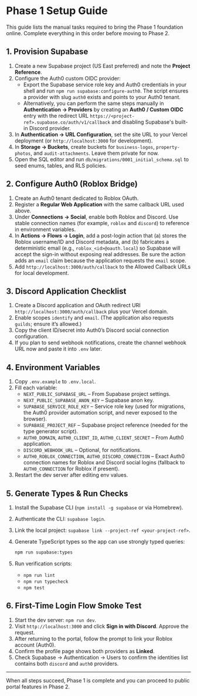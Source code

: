 # Phase 1 Setup Guide

This guide lists the manual tasks required to bring the Phase 1 foundation online. Complete everything in this order before moving to Phase 2.

## 1. Provision Supabase

1. Create a new Supabase project (US East preferred) and note the **Project Reference**.
2. Configure the Auth0 custom OIDC provider:
   - Export the Supabase service role key and Auth0 credentials in your shell and run `npm run supabase:configure-auth0`. The script ensures a provider with slug `auth0` exists and points to your Auth0 tenant.
   - Alternatively, you can perform the same steps manually in **Authentication → Providers** by creating an **Auth0 / Custom OIDC** entry with the redirect URL `https://<project-ref>.supabase.co/auth/v1/callback` and disabling Supabase's built-in Discord provider.
3. In **Authentication → URL Configuration**, set the site URL to your Vercel deployment (or `http://localhost:3000` for development).
4. In **Storage → Buckets**, create buckets for `business-logos`, `property-photos`, and `audit-attachments`. Leave them private for now.
5. Open the SQL editor and run `db/migrations/0001_initial_schema.sql` to seed enums, tables, and RLS policies.

## 2. Configure Auth0 (Roblox Bridge)

1. Create an Auth0 tenant dedicated to Roblox OAuth.
2. Register a **Regular Web Application** with the same callback URL used above.
3. Under **Connections → Social**, enable both Roblox and Discord. Use stable connection names (for example, `roblox` and `discord`) to reference in environment variables.
4. In **Actions → Flows → Login**, add a post-login action that (a) stores the Roblox username/ID and Discord metadata, and (b) fabricates a deterministic email (e.g., `roblox_<id>@oauth.local`) so Supabase will accept the sign-in without exposing real addresses. Be sure the action adds an `email` claim because the application requests the `email` scope.
5. Add `http://localhost:3000/auth/callback` to the Allowed Callback URLs for local development.

## 3. Discord Application Checklist

1. Create a Discord application and OAuth redirect URI `http://localhost:3000/auth/callback` plus your Vercel domain.
2. Enable scopes `identify` and `email`. (The application also requests `guilds`; ensure it’s allowed.)
3. Copy the client ID/secret into Auth0’s Discord social connection configuration.
4. If you plan to send webhook notifications, create the channel webhook URL now and paste it into `.env` later.

## 4. Environment Variables

1. Copy `.env.example` to `.env.local`.
2. Fill each variable:
   - `NEXT_PUBLIC_SUPABASE_URL` – From Supabase project settings.
   - `NEXT_PUBLIC_SUPABASE_ANON_KEY` – Supabase anon key.
   - `SUPABASE_SERVICE_ROLE_KEY` – Service role key (used for migrations, the Auth0 provider automation script, and never exposed to the browser).
   - `SUPABASE_PROJECT_REF` – Supabase project reference (needed for the type generator script).
   - `AUTH0_DOMAIN`, `AUTH0_CLIENT_ID`, `AUTH0_CLIENT_SECRET` – From Auth0 application.
   - `DISCORD_WEBHOOK_URL` – Optional, for notifications.
   - `AUTH0_ROBLOX_CONNECTION`, `AUTH0_DISCORD_CONNECTION` – Exact Auth0 connection names for Roblox and Discord social logins (fallback to `AUTH0_CONNECTION` for Roblox if present).
3. Restart the dev server after editing env values.

## 5. Generate Types & Run Checks

1. Install the Supabase CLI (`npm install -g supabase` or via Homebrew).
2. Authenticate the CLI: `supabase login`.
3. Link the local project: `supabase link --project-ref <your-project-ref>`.
4. Generate TypeScript types so the app can use strongly typed queries:

   ```bash
   npm run supabase:types
   ```

5. Run verification scripts:
   - `npm run lint`
   - `npm run typecheck`
   - `npm test`

## 6. First-Time Login Flow Smoke Test

1. Start the dev server: `npm run dev`.
2. Visit `http://localhost:3000` and click **Sign in with Discord**. Approve the request.
3. After returning to the portal, follow the prompt to link your Roblox account (Auth0).
4. Confirm the profile page shows both providers as **Linked**.
5. Check Supabase → Authentication → Users to confirm the identities list contains both `discord` and `auth0` providers.

---

When all steps succeed, Phase 1 is complete and you can proceed to public portal features in Phase 2.
